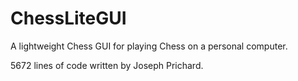 # ChessLiteGUI
 A lightweight Chess GUI for playing Chess on a personal computer.

5672 lines of code written by Joseph Prichard.
